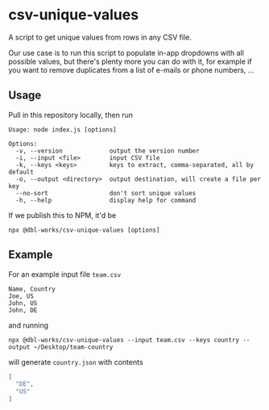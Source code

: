 # csv-unique-values

A script to get unique values from rows in any CSV file.

Our use case is to run this script to populate in-app dropdowns with all possible values,
but there's plenty more you can do with it, for example if you want to remove
duplicates from a list of e-mails or phone numbers, …

## Usage

Pull in this repository locally, then run

```
Usage: node index.js [options]

Options:
  -v, --version             output the version number
  -i, --input <file>        input CSV file
  -k, --keys <keys>         keys to extract, comma-separated, all by default
  -o, --output <directory>  output destination, will create a file per key
  --no-sort                 don't sort unique values
  -h, --help                display help for command
```

If we publish this to NPM, it'd be

```
npx @dbl-works/csv-unique-values [options]
```

## Example

For an example input file `team.csv`

```csv
Name, Country
Joe, US
John, US
John, DE
```

and running

```npx @dbl-works/csv-unique-values --input team.csv --keys country --output ~/Desktop/team-country```

will generate `country.json` with contents

```json
[
  "DE",
  "US"
]
```